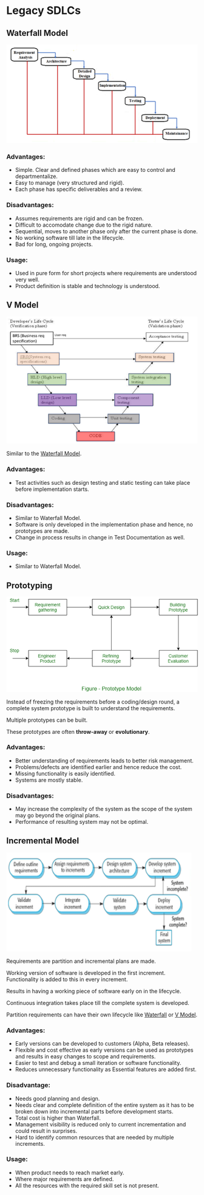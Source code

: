 # Legacy SDLCs

## Waterfall Model

![Waterfall Model](images/waterfall_model.png)

### Advantages:

- Simple. Clear and defined phases which are easy to control and departmentalize.
- Easy to manage (very structured and rigid).
- Each phase has specific deliverables and a review.

### Disadvantages:

- Assumes requirements are rigid and can be frozen.
- Difficult to accomodate change due to the rigid nature.
- Sequential, moves to another phase only after the current phase is done.
- No working software till late in the lifecycle.
- Bad for long, ongoing projects.

### Usage:

- Used in pure form for short projects where requirements are understood very well.
- Product definition is stable and technology is understood.

## V Model

![V Model](images/V_model.png)

Similar to the [Waterfall Model](#Waterfall-Model).

### Advantages:

- Test activities such as design testing and static testing can take place before implementation starts.

### Disadvantages:

- Similar to Waterfall Model.
- Software is only developed in the implementation phase and hence, no prototypes are made.
- Change in process results in change in Test Documentation as well.

### Usage:

- Similar to Waterfall Model.

## Prototyping

![Prototyping](images/prototype.png)

Instead of freezing the requirements before a coding/design round, a complete system prototype is built to understand the requirements.

Multiple prototypes can be built.

These prototypes are often **throw-away** or **evolutionary**.

### Advantages:

- Better understanding of requirements leads to better risk management.
- Problems/defects are identified earlier and hence reduce the cost.
- Missing functionality is easily identified.
- Systems are mostly stable.

### Disadvantages:

- May increase the complexity of the system as the scope of the system may go beyond the original plans.
- Performance of resulting system may not be optimal.

## Incremental Model

![Incremental Model](images/incremental_model.png)

Requirements are partition and incremental plans are made.

Working version of software is developed in the first increment. Functionality is added to this in every increment.

Results in having a working piece of software early on in the lifecycle.

Continuous integration takes place till the complete system is developed.

Partition requirements can have their own lifecycle like [Waterfall](#Waterfall-Model) or [V Model](#V-Model).

### Advantages:

- Early versions can be developed to customers (Alpha, Beta releases).
- Flexible and cost effective as early versions can be used as prototypes and results in easy changes to scope and requirements.
- Easier to test and debug a small iteration or software functionality.
- Reduces unnecessary functionality as Essential features are added first.

### Disadvantage:

- Needs good planning and design.
- Needs clear and complete definition of the entire system as it has to be broken down into incremental parts before development starts.
- Total cost is higher than Waterfall.
- Management visibility is reduced only to current incrementation and could result in surprises.
- Hard to identify common resources that are needed by multiple increments.

### Usage:

- When product needs to reach market early.
- Where major requirements are defined.
- All the resources with the required skill set is not present.

